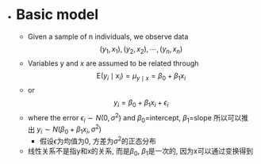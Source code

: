 - # Basic model
	- Given a sample of n individuals, we observe data 
	  $$
	  \left(y_{1}, x_{1}\right),\left(y_{2}, x_{2}\right), \cdots,\left(y_{n}, x_{n}\right)
	  $$
	- Variables y and x are assumed to be related through
	  $$
	  \mathrm{E}\left(y_{i} \mid x_{i}\right)=\mu_{y \mid x}=\beta_{0}+\beta_{1} x_{i}
	  $$
	- or
	  $$
	  y_{i}=\beta_{0}+\beta_{1} x_{i}+\epsilon_{i}
	  $$
	- where the error $\epsilon_{i} \sim N\left(0, \sigma^{2}\right)$ and $\beta_0$=intercept, $\beta_1$=slope 所以可以推出 $y_i \sim N(\beta_0+\beta_1x_i, \sigma^2)$
		- 假设$\epsilon$为均值为0, 方差为$\sigma^2$的正态分布
	- 线性关系不是指y和x的关系, 而是$\beta_0$, $\beta_1$是一次的, 因为x可以通过变换得到